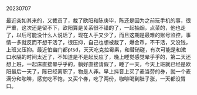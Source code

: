 20230707

最近突如其来的，又裁员了，裁了欧阳和陈庚毕，陈还是因为之前玩手机的事，很严重，这次还是留不下，欧阳算是关系很不错的了，一起抽烟，点菜的，他也走了，以后可能没什么人说话了，现在人手又少了，而且这期是最难的账号监控，事情一多就反而不想干活了，很压抑，自己也想被裁了，爆金币，不干活，又没钱，上班又压抑。最近怕幽门都ptsd，天天吃克拉霉素，和替硝磋，有次可能是和漱口水隔的时间太近了，不知道是不是起反应了，晚上睡觉感觉晕乎乎的，第二天还想上班，一起床直接晕乎乎的，躺好直接请假了，睡了一天，今天上班就已经是欧阳最后一天了，陈已经离职了，物是人非。早上抖音上买了麦当劳的券，就一个麦满分和咖啡，感觉吃不饱，又买个券，吃了两份，咖啡喝到肚子涨，一天都没胃口。